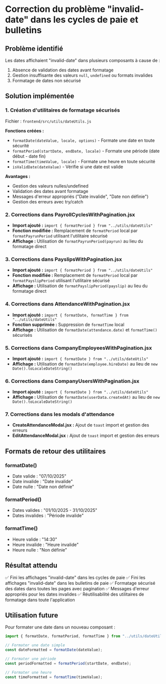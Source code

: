 # Correction du problème "invalid-date" dans les cycles de paie et bulletins

## Problème identifié
Les dates affichaient "invalid-date" dans plusieurs composants à cause de :
1. Absence de validation des dates avant formatage
2. Gestion insuffisante des valeurs `null`, `undefined` ou formats invalides
3. Formatage de dates non sécurisé

## Solution implémentée

### 1. Création d'utilitaires de formatage sécurisés
Fichier : `frontend/src/utils/dateUtils.js`

**Fonctions créées :**
- `formatDate(dateValue, locale, options)` - Formate une date en toute sécurité
- `formatPeriod(startDate, endDate, locale)` - Formate une période (date début - date fin)
- `formatTime(timeValue, locale)` - Formate une heure en toute sécurité
- `isValidDate(dateValue)` - Vérifie si une date est valide

**Avantages :**
- Gestion des valeurs nulles/undefined
- Validation des dates avant formatage
- Messages d'erreur appropriés ("Date invalide", "Date non définie")
- Gestion des erreurs avec try/catch

### 2. Corrections dans PayrollCyclesWithPagination.jsx
- **Import ajouté :** `import { formatPeriod } from "../utils/dateUtils"`
- **Fonction modifiée :** Remplacement de `formatPeriod` local par `formatPayrunPeriod` utilisant l'utilitaire sécurisé
- **Affichage :** Utilisation de `formatPayrunPeriod(payrun)` au lieu du formatage direct

### 3. Corrections dans PayslipsWithPagination.jsx
- **Import ajouté :** `import { formatPeriod } from "../utils/dateUtils"`
- **Fonction modifiée :** Remplacement de `formatPeriod` local par `formatPayslipPeriod` utilisant l'utilitaire sécurisé
- **Affichage :** Utilisation de `formatPayslipPeriod(payslip)` au lieu du formatage direct

### 4. Corrections dans AttendanceWithPagination.jsx
- **Import ajouté :** `import { formatDate, formatTime } from "../utils/dateUtils"`
- **Fonction supprimée :** Suppression de `formatTime` local
- **Affichage :** Utilisation de `formatDate(attendance.date)` et `formatTime()` sécurisés

### 5. Corrections dans CompanyEmployeesWithPagination.jsx
- **Import ajouté :** `import { formatDate } from "../utils/dateUtils"`
- **Affichage :** Utilisation de `formatDate(employee.hireDate)` au lieu de `new Date().toLocaleDateString()`

### 6. Corrections dans CompanyUsersWithPagination.jsx
- **Import ajouté :** `import { formatDate } from "../utils/dateUtils"`
- **Affichage :** Utilisation de `formatDate(userData.createdAt)` au lieu de `new Date().toLocaleDateString()`

### 7. Corrections dans les modals d'attendance
- **CreateAttendanceModal.jsx :** Ajout de `toast` import et gestion des erreurs
- **EditAttendanceModal.jsx :** Ajout de `toast` import et gestion des erreurs

## Formats de retour des utilitaires

### formatDate()
- Date valide : "07/10/2025"
- Date invalide : "Date invalide"  
- Date nulle : "Date non définie"

### formatPeriod()
- Dates valides : "01/10/2025 - 31/10/2025"
- Dates invalides : "Période invalide"

### formatTime()
- Heure valide : "14:30"
- Heure invalide : "Heure invalide"
- Heure nulle : "Non définie"

## Résultat attendu
✅ Fini les affichages "invalid-date" dans les cycles de paie
✅ Fini les affichages "invalid-date" dans les bulletins de paie
✅ Formatage sécurisé des dates dans toutes les pages avec pagination
✅ Messages d'erreur appropriés pour les dates invalides
✅ Réutilisabilité des utilitaires de formatage dans toute l'application

## Utilisation future
Pour formater une date dans un nouveau composant :
```javascript
import { formatDate, formatPeriod, formatTime } from "../utils/dateUtils";

// Formater une date simple
const dateFormatted = formatDate(dateValue);

// Formater une période
const periodFormatted = formatPeriod(startDate, endDate);

// Formater une heure
const timeFormatted = formatTime(timeValue);
```